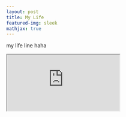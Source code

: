 ```yaml
---
layout: post
title: My Life
featured-img: sleek
mathjax: true
---
```

my life line haha
<iframe src="https://docs.google.com/spreadsheets/d/e/2PACX-1vQps40pR2PHj7UlynoAodHE-_nsUwqjWuruUFxVHlaf3C2us0wCypM8BnXZcd-ma0wsjQebwcJul5iK/pubhtml?gid=1401935089&amp;single=true&amp;widget=true&amp;headers=false"></iframe>